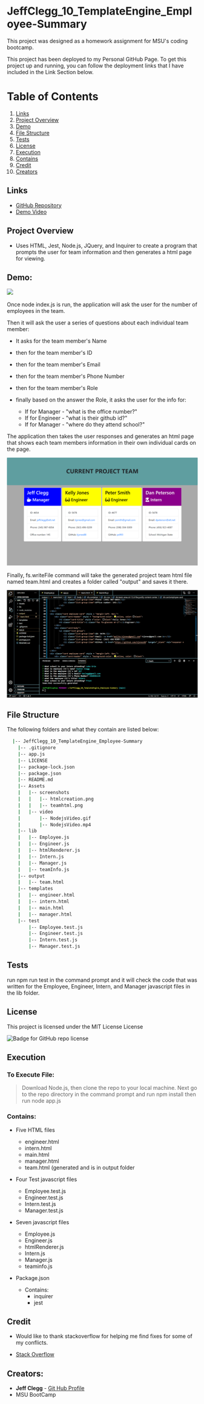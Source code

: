 # JeffClegg_10_TemplateEngine_Employee-Summary

This project was designed as a homework assignment for MSU's coding bootcamp. 

This project has been deployed to my Personal GitHub Page. To get this project up and running, you can follow the deployment links that I have included in the Link Section below.

# Table of Contents
1. [Links](#Links)
2. [Project Overview](#projectoverview)
3. [Demo](#demo)
4. [File Structure](#filestructure)
5. [Tests](#tests)
6. [License](#license)
7. [Execution](Execution)
8. [Contains](#contains)
9. [Credit](#credit)
10. [Creators](#creators)

## Links

* [GitHub Repository](https://github.com/JC72/JeffClegg_10_TemplateEngine_Employee-Summary)
* [Demo Video](https://drive.google.com/file/d/1mkZOLS0ydBmg6XvwXkJLPno20YCT4KyL/view)

## Project Overview <a name="projectoverview"></a>
* Uses HTML, Jest, Node.js, JQuery, and Inquirer to create a program that prompts the user for team information and then generates a html page for viewing.


## Demo:

![](https://github.com/JC72/JeffClegg_10_TemplateEngine_Employee-Summary/blob/main/Assets/video/NodejsVideo.gif)

Once node index.js is run, the application will ask the user for the number of employees in the team.

Then it will ask the user a series of questions about each individual team member:

* It asks for the team member's Name
* then for the team member's ID
* then for the team member's Email
* then for the team member's Phone Number
* then for the team member's Role
* finally based on the answer the Role, it asks the user for the info for:

    * If for Manager - "what is the office number?"
    * If for Engineer - "what is their github id?"
    * If for Manager - "where do they attend school?"

The application then takes the user responses and generates an html page that shows each team members information in their own individual cards on the page.

![HTML Page](https://github.com/JC72/JeffClegg_10_TemplateEngine_Employee-Summary/blob/main/Assets/screenshots/teamhtml.png)

Finally, fs.writeFile command will take the generated project team html file named team.html and creates a folder called "output"  and saves it there.

![HTML Page](https://github.com/JC72/JeffClegg_10_TemplateEngine_Employee-Summary/blob/main/Assets/screenshots/htmlcreation.png)

## File Structure <a name="filestructure"></a>

The following folders and what they contain are listed below:

```bash
  |-- JeffClegg_10_TemplateEngine_Employee-Summary
    |-- .gitignore
    |-- app.js
    |-- LICENSE
    |-- package-lock.json
    |-- package.json
    |-- README.md
    |-- Assets
    |   |-- screenshots
    |   |   |-- htmlcreation.png
    |   |   |-- teamhtml.png
    |   |-- video
    |       |-- NodejsVideo.gif
    |       |-- NodejsVideo.mp4
    |-- lib
    |   |-- Employee.js
    |   |-- Engineer.js
    |   |-- htmlRenderer.js
    |   |-- Intern.js
    |   |-- Manager.js
    |   |-- teamInfo.js
    |-- output
    |   |-- team.html
    |-- templates
    |   |-- engineer.html
    |   |-- intern.html
    |   |-- main.html
    |   |-- manager.html
    |-- test
        |-- Employee.test.js
        |-- Engineer.test.js
        |-- Intern.test.js
        |-- Manager.test.js
```

## Tests

run npm run test in the command prompt and it will check the code that was written for the Employee, Engineer, Intern, and Manager javascript files in the lib folder.

## License

This project is licensed under the MIT License License

![Badge for GitHub repo license](https://img.shields.io/github/license/JC72/JeffClegg_10_TemplateEngine_Employee-Summary?style=flat&logo=appveyor)

## Execution
### To Execute File:
> Download Node.js, then clone the repo to your local machine. Next go to the repo directory in the command prompt and run npm install then run node app.js

### Contains:

* Five HTML files
    * engineer.html
    * intern.html
    * main.html
    * manager.html
    * team.html (generated and is in output folder

* Four Test javascript files
    * Employee.test.js 
    * Engineer.test.js
    * Intern.test.js
    * Manager.test.js

* Seven javascript files
    * Employee.js 
    * Engineer.js
    * htmlRenderer.js
    * Intern.js
    * Manager.js
    * teaminfo.js
        
* Package.json
    * Contains:
        * inquirer
        * jest


## Credit

* Would like to thank stackoverflow for helping me find fixes for some of my conflicts.

* [Stack Overflow](https://stackoverflow.com/)

## Creators:

* **Jeff Clegg** - [Git Hub Profile](https://github.com/JC72)
* MSU BootCamp